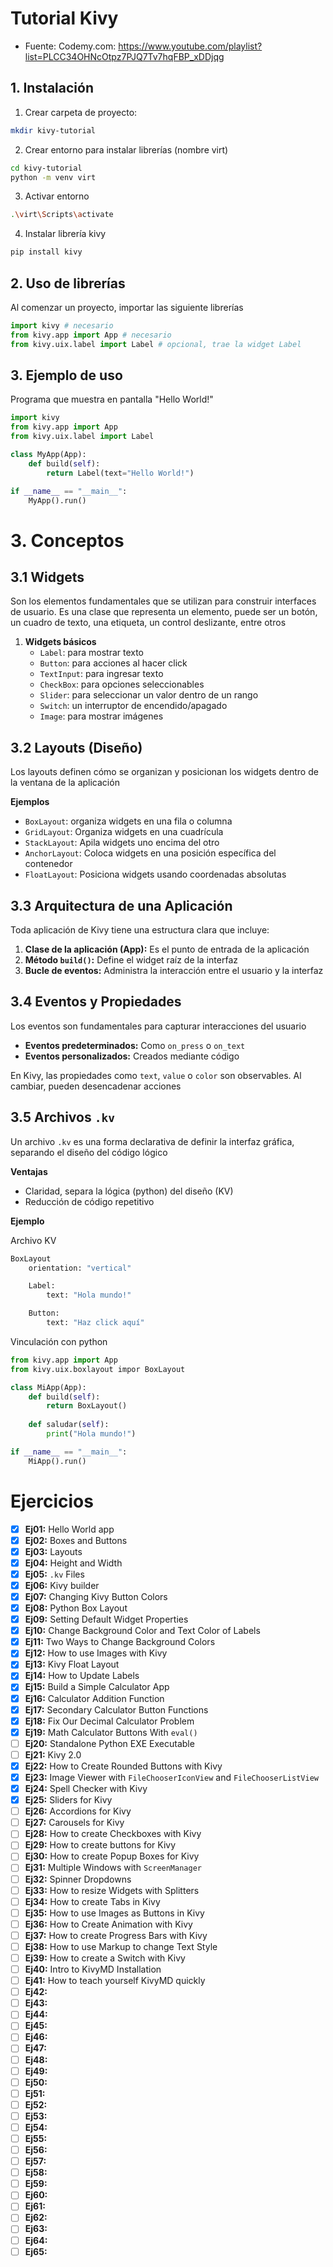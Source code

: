 # Tutorial Kivy

- Fuente: Codemy.com: <https://www.youtube.com/playlist?list=PLCC34OHNcOtpz7PJQ7Tv7hqFBP_xDDjqg>


## 1. Instalación

1. Crear carpeta de proyecto:

```sh
mkdir kivy-tutorial
```

2. Crear entorno para instalar librerías (nombre virt)

```sh
cd kivy-tutorial
python -m venv virt
```

3. Activar entorno

```sh
.\virt\Scripts\activate
```

4. Instalar librería kivy

```sh
pip install kivy
```

## 2. Uso de librerías

Al comenzar un proyecto, importar las siguiente librerías

```python
import kivy # necesario
from kivy.app import App # necesario
from kivy.uix.label import Label # opcional, trae la widget Label
```

## 3. Ejemplo de uso
Programa que muestra en pantalla "Hello World!"

```python
import kivy
from kivy.app import App
from kivy.uix.label import Label

class MyApp(App):
    def build(self):
        return Label(text="Hello World!")

if __name__ == "__main__":
    MyApp().run()
```

# 3. Conceptos

## 3.1 Widgets
Son los elementos fundamentales que se utilizan para construir interfaces de usuario. Es una clase que representa un elemento, puede ser un botón, un cuadro de texto, una etiqueta, un control deslizante, entre otros

1. **Widgets básicos**
    - `Label`: para mostrar texto
    - `Button`: para acciones al hacer click
    - `TextInput`: para ingresar texto
    - `CheckBox`: para opciones seleccionables
    - `Slider`: para seleccionar un valor dentro de un rango
    - `Switch`: un interruptor de encendido/apagado
    - `Image`: para mostrar imágenes

## 3.2 Layouts (Diseño)
Los layouts definen cómo se organizan y posicionan los widgets dentro de la ventana de la aplicación

**Ejemplos**

- `BoxLayout`: organiza widgets en una fila o columna
- `GridLayout`: Organiza widgets en una cuadrícula
- `StackLayout`: Apila widgets uno encima del otro
- `AnchorLayout`: Coloca widgets en una posición específica del contenedor
- `FloatLayout`: Posiciona widgets usando coordenadas absolutas


## 3.3 Arquitectura de una Aplicación
Toda aplicación de Kivy tiene una estructura clara que incluye:

1. **Clase de la aplicación (App):** Es el punto de entrada de la aplicación 
2. **Método `build()`:** Define el widget raíz de la interfaz
3. **Bucle de eventos:** Administra la interacción entre el usuario y la interfaz

## 3.4 Eventos y Propiedades
Los eventos son fundamentales para capturar interacciones del usuario

- **Eventos predeterminados:** Como `on_press` o `on_text`
- **Eventos personalizados:** Creados mediante código

En Kivy, las propiedades como `text`, `value` o `color` son observables. Al cambiar, pueden desencadenar acciones

## 3.5 Archivos `.kv`
Un archivo `.kv` es una forma declarativa de definir la interfaz gráfica, separando el diseño del código lógico

**Ventajas**
- Claridad, separa la lógica (python) del diseño (KV)
- Reducción de código repetitivo

**Ejemplo**

Archivo KV
```python
BoxLayout
    orientation: "vertical"

    Label:
        text: "Hola mundo!"

    Button:
        text: "Haz click aquí"
```

Vinculación con python
```python
from kivy.app import App
from kivy.uix.boxlayout impor BoxLayout

class MiApp(App):
    def build(self):
        return BoxLayout()
    
    def saludar(self):
        print("Hola mundo!")

if __name__ == "__main__":
    MiApp().run()
```

# Ejercicios

- [x] **Ej01:** Hello World app
- [x] **Ej02:** Boxes and Buttons
- [x] **Ej03:** Layouts
- [x] **Ej04:** Height and Width
- [x] **Ej05:** `.kv` Files
- [x] **Ej06:** Kivy builder
- [x] **Ej07:** Changing Kivy Button Colors
- [x] **Ej08:** Python Box Layout
- [x] **Ej09:** Setting Default Widget Properties
- [x] **Ej10:** Change Background Color and Text Color of Labels
- [x] **Ej11:** Two Ways to Change Background Colors
- [x] **Ej12:** How to use Images with Kivy
- [x] **Ej13:** Kivy Float Layout
- [x] **Ej14:** How to Update Labels
- [x] **Ej15:** Build a Simple Calculator App
- [x] **Ej16:** Calculator Addition Function
- [x] **Ej17:** Secondary Calculator Button Functions
- [x] **Ej18:** Fix Our Decimal Calculator Problem
- [x] **Ej19:** Math Calculator Buttons With `eval()`
- [ ] **Ej20:** Standalone Python EXE Executable
- [ ] **Ej21:** Kivy 2.0
- [x] **Ej22:** How to Create Rounded Buttons with Kivy
- [x] **Ej23:** Image Viewer with `FileChooserIconView` and `FileChooserListView`
- [x] **Ej24:** Spell Checker with Kivy
- [x] **Ej25:** Sliders for Kivy
- [ ] **Ej26:** Accordions for Kivy
- [ ] **Ej27:** Carousels for Kivy
- [ ] **Ej28:**   How to create Checkboxes with Kivy
- [ ] **Ej29:** How to create buttons for Kivy
- [ ] **Ej30:** How to create Popup Boxes for Kivy
- [ ] **Ej31:** Multiple Windows with `ScreenManager`
- [ ] **Ej32:** Spinner Dropdowns
- [ ] **Ej33:** How to resize Widgets with Splitters
- [ ] **Ej34:** How to create Tabs in Kivy
- [ ] **Ej35:** How to use Images as Buttons in Kivy
- [ ] **Ej36:** How to Create Animation with Kivy
- [ ] **Ej37:** How to create Progress Bars with Kivy
- [ ] **Ej38:** How to use Markup to change Text Style
- [ ] **Ej39:** How to create a Switch with Kivy
- [ ] **Ej40:** Intro to KivyMD Installation
- [ ] **Ej41:** How to teach yourself KivyMD quickly
- [ ] **Ej42:** 
- [ ] **Ej43:**
- [ ] **Ej44:**
- [ ] **Ej45:**
- [ ] **Ej46:**
- [ ] **Ej47:**
- [ ] **Ej48:**
- [ ] **Ej49:**
- [ ] **Ej50:**
- [ ] **Ej51:**
- [ ] **Ej52:**
- [ ] **Ej53:**
- [ ] **Ej54:**
- [ ] **Ej55:**
- [ ] **Ej56:**
- [ ] **Ej57:**
- [ ] **Ej58:**
- [ ] **Ej59:**
- [ ] **Ej60:**
- [ ] **Ej61:**
- [ ] **Ej62:**
- [ ] **Ej63:**
- [ ] **Ej64:**
- [ ] **Ej65:**